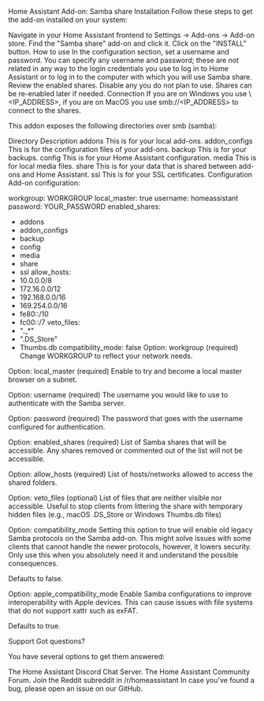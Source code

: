 Home Assistant Add-on: Samba share
Installation
Follow these steps to get the add-on installed on your system:

Navigate in your Home Assistant frontend to Settings -> Add-ons -> Add-on store.
Find the "Samba share" add-on and click it.
Click on the "INSTALL" button.
How to use
In the configuration section, set a username and password. You can specify any username and password; these are not related in any way to the login credentials you use to log in to Home Assistant or to log in to the computer with which you will use Samba share.
Review the enabled shares. Disable any you do not plan to use. Shares can be re-enabled later if needed.
Connection
If you are on Windows you use \\<IP_ADDRESS>\, if you are on MacOS you use smb://<IP_ADDRESS> to connect to the shares.

This addon exposes the following directories over smb (samba):

Directory	Description
addons	This is for your local add-ons.
addon_configs	This is for the configuration files of your add-ons.
backup	This is for your backups.
config	This is for your Home Assistant configuration.
media	This is for local media files.
share	This is for your data that is shared between add-ons and Home Assistant.
ssl	This is for your SSL certificates.
Configuration
Add-on configuration:

workgroup: WORKGROUP
local_master: true
username: homeassistant
password: YOUR_PASSWORD
enabled_shares:
  - addons
  - addon_configs
  - backup
  - config
  - media
  - share
  - ssl
allow_hosts:
  - 10.0.0.0/8
  - 172.16.0.0/12
  - 192.168.0.0/16
  - 169.254.0.0/16
  - fe80::/10
  - fc00::/7
veto_files:
  - "._*"
  - ".DS_Store"
  - Thumbs.db
compatibility_mode: false
Option: workgroup (required)
Change WORKGROUP to reflect your network needs.

Option: local_master (required)
Enable to try and become a local master browser on a subnet.

Option: username (required)
The username you would like to use to authenticate with the Samba server.

Option: password (required)
The password that goes with the username configured for authentication.

Option: enabled_shares (required)
List of Samba shares that will be accessible. Any shares removed or commented out of the list will not be accessible.

Option: allow_hosts (required)
List of hosts/networks allowed to access the shared folders.

Option: veto_files (optional)
List of files that are neither visible nor accessible. Useful to stop clients from littering the share with temporary hidden files (e.g., macOS .DS_Store or Windows Thumbs.db files)

Option: compatibility_mode
Setting this option to true will enable old legacy Samba protocols on the Samba add-on. This might solve issues with some clients that cannot handle the newer protocols, however, it lowers security. Only use this when you absolutely need it and understand the possible consequences.

Defaults to false.

Option: apple_compatibility_mode
Enable Samba configurations to improve interoperability with Apple devices. This can cause issues with file systems that do not support xattr such as exFAT.

Defaults to true.

Support
Got questions?

You have several options to get them answered:

The Home Assistant Discord Chat Server.
The Home Assistant Community Forum.
Join the Reddit subreddit in /r/homeassistant
In case you've found a bug, please open an issue on our GitHub.
